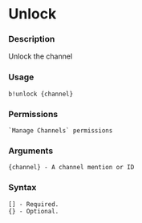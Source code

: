 # Unlock

### **Description**

Unlock the channel

### Usage

```
b!unlock {channel}
```

### Permissions

```
`Manage Channels` permissions
```

### Arguments

```
{channel} - A channel mention or ID
```

### Syntax

```
[] - Required.
{} - Optional.
```
